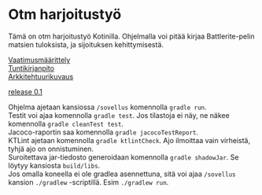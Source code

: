 # Otm harjoitustyö

Tämä on otm harjoitustyö Kotinilla. Ohjelmalla voi pitää kirjaa Battlerite-pelin matsien tuloksista, ja sijoituksen kehittymisestä.  

[Vaatimusmäärittely](https://github.com/Ajhaa/otm-harjoitustyo/blob/master/dokumentaatio/vaatimusm%C3%A4%C3%A4rittely.md)  
[Tuntikirjanpito](https://github.com/Ajhaa/otm-harjoitustyo/blob/master/dokumentaatio/ty%C3%B6aikakirjanpito.md)  
[Arkkitehtuurikuvaus](https://github.com/Ajhaa/otm-harjoitustyo/tree/master/dokumentaatio/arkkitehtuuri.md)  
  
[release 0.1](https://github.com/Ajhaa/otm-harjoitustyo/releases/tag/0.1)


Ohjelma ajetaan kansiossa `/sovellus` komennolla `gradle run`.   
Testit voi ajaa komennolla ```gradle test```. Jos tilastoja ei näy, ne näkee komennolla `gradle cleanTest test`.  
Jacoco-raportin saa komennolla `gradle jacocoTestReport`.  
KTLint ajetaan komennolla ```gradle ktlintCheck```. Ajo ilmoittaa vain virheistä, tyhjä ajo on onnistuminen.  
Suroitettava jar-tiedosto generoidaan komennolla ```gradle shadowJar```. Se löytyy kansiosta ```build/libs```.  
Jos omalla koneella ei ole gradlea asennettuna, sitä voi ajaa `/sovellus` kansion `./gradlew` -scriptillä. Esim `./gradlew run`.

